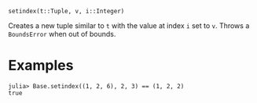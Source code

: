 ```
setindex(t::Tuple, v, i::Integer)
```

Creates a new tuple similar to `t` with the value at index `i` set to `v`. Throws a `BoundsError` when out of bounds.

# Examples

```jldoctest
julia> Base.setindex((1, 2, 6), 2, 3) == (1, 2, 2)
true
```
